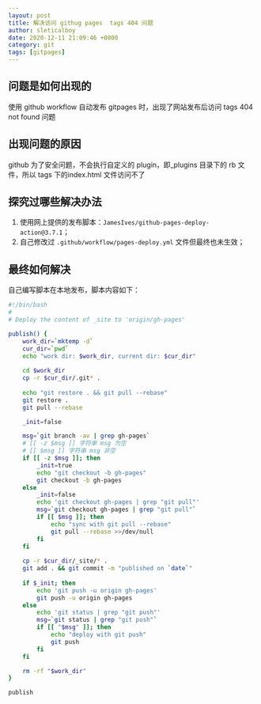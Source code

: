 ```yaml
---
layout: post
title: 解决访问 githug pages  tags 404 问题
author: sleticalboy
date: 2020-12-11 21:09:46 +0800
category: git
tags: [gitpages]
---
```


## 问题是如何出现的

使用 github workflow 自动发布 gitpages 时，出现了网站发布后访问 tags 404 not found 问题

## 出现问题的原因

github 为了安全问题，不会执行自定义的 plugin，即_plugins 目录下的 rb 文件，所以 tags 下的index.html 文件访问不了

## 探究过哪些解决办法

1. 使用网上提供的发布脚本：`JamesIves/github-pages-deploy-action@3.7.1`；
2. 自己修改过 `.github/workflow/pages-deploy.yml` 文件但最终也未生效；

## 最终如何解决

自己编写脚本在本地发布，脚本内容如下：
```bash
#!/bin/bash
#
# Deploy the content of _site to 'origin/gh-pages'

publish() {
    work_dir=`mktemp -d`
    cur_dir=`pwd`
    echo "work dir: $work_dir, current dir: $cur_dir"
    
    cd $work_dir
    cp -r $cur_dir/.git* .
    
    echo "git restore . && git pull --rebase"
    git restore .
    git pull --rebase

    _init=false

    msg=`git branch -av | grep gh-pages`
    # [[ -z $msg ]] 字符串 msg 为空
    # [[ $msg ]] 字符串 msg 非空
    if [[ -z $msg ]]; then
        _init=true
        echo "git checkout -b gh-pages"
        git checkout -b gh-pages
    else
        _init=false
        echo 'git checkout gh-pages | grep "git pull"'
        msg=`git checkout gh-pages | grep "git pull"`
        if [[ $msg ]]; then
            echo "sync with git pull --rebase"
            git pull --rebase >>/dev/null
        fi
    fi
    
    cp -r $cur_dir/_site/* .
    git add . && git commit -m "published on `date`"
    
    if $_init; then
        echo 'git push -u origin gh-pages'
        git push -u origin gh-pages
    else
        echo 'git status | grep "git push"'
        msg=`git status | grep "git push"`
        if [[ "$msg" ]]; then
            echo "deploy with git push"
            git push
        fi
    fi

    rm -rf "$work_dir"
}

publish
```